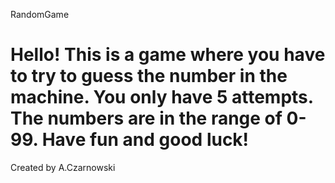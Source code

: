 RandomGame

# Hello! This is a game where you have to try to guess the number in the machine. You only have 5 attempts. The numbers are in the range of 0-99. Have fun and good luck!

Created by A.Czarnowski
